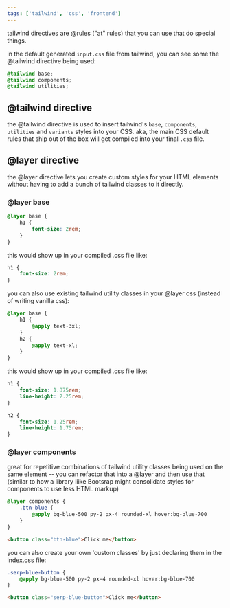 ```yaml
---
tags: ['tailwind', 'css', 'frontend']
---
```


tailwind directives are @rules ("at" rules) that you can use that do special things.

in the default generated `input.css` file from tailwind, you can see some the @tailwind directive being used:

```css
@tailwind base;
@tailwind components;
@tailwind utilities;
```

## @tailwind directive

the @tailwind directive is used to insert tailwind's `base`, `components`,  `utilities`  and `variants` styles into your CSS. aka, the main CSS default rules that ship out of the box will get compiled into your final `.css` file.

## @layer directive

the @layer directive lets you create custom styles for your HTML elements without having to add a bunch of tailwind classes to it directly. 

### @layer base

```css /* index.css */
@layer base {
	h1 {
		font-size: 2rem;
	}
}
```

this would show up in your compiled .css file like:

```css /* styles.css */
h1 {
	font-size: 2rem;
}
```

you can also use existing tailwind utility classes in your @layer css (instead of writing vanilla css):

```css /* index.css */
@layer base {
	h1 {
		@apply text-3xl;
	}
	h2 {
		@apply text-xl;
	}
}
```

this would show up in your compiled .css file like:

```css /* styles.css */
h1 {
	font-size: 1.875rem;
	line-height: 2.25rem;
}

h2 {
	font-size: 1.25rem;
	line-height: 1.75rem;
}
```

### @layer components

great for repetitive combinations of tailwind utility classes being used on the same element -- you can refactor that into a @layer and then use that (similar to how a library liike Bootsrap might consolidate styles for components to use less HTML markup)

```css /* index.css */
@layer components {
	.btn-blue {
		@apply bg-blue-500 py-2 px-4 rounded-xl hover:bg-blue-700	
	}
}
```

```html
<button class="btn-blue">Click me</button>
```

you can also create your own 'custom classes' by just declaring them in the index.css file:

```css /* index.css */
.serp-blue-button {
	@apply bg-blue-500 py-2 px-4 rounded-xl hover:bg-blue-700	
}
```

```html
<button class="serp-blue-button">Click me</button>
```

